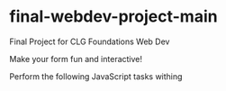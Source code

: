 # final-webdev-project-main

Final Project for CLG Foundations Web Dev

Make your form fun and interactive!

Perform the following JavaScript tasks withing <script> tags before the closing </body> tag of your page:

*   Store strings in variables
*   Use the querySelector method to store HTML elements in variables
*   Test your variables are storing properly by logging them in the console
*   Use the querySelector method to update the style of the elements on your page
*   Show an alert when a user interacts with one of the form fields in particular
 

Experiment with the following mouse events:

*   onClick
*   onMouseOver 
*   onMouseOut
*   onContextMenu
*   onDblClick 
*   onChange
 

Bonus task:

Use the querySelector method to update styles upon user interactions with your form fields and,
Create your own function to perform more than one JavaScript task and execute it on a user interaction.  
